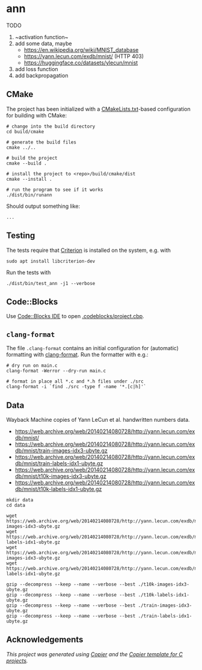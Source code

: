# ann

TODO

1. ~activation function~
1. add some data, maybe
    - https://en.wikipedia.org/wiki/MNIST_database
    - https://yann.lecun.com/exdb/mnist/ (HTTP 403)
    - https://huggingface.co/datasets/ylecun/mnist
1. add loss function
1. add backpropagation


## CMake

The project has been initialized with a [CMakeLists.txt](CMakeLists.txt)-based
configuration for building with CMake:

```shell
# change into the build directory
cd build/cmake

# generate the build files
cmake ../..

# build the project
cmake --build .

# install the project to <repo>/build/cmake/dist
cmake --install .

# run the program to see if it works
./dist/bin/runann
```

Should output something like:

```text
...
```

## Testing

The tests require that [Criterion](https://github.com/Snaipe/Criterion) is installed on the system, e.g. with

```shell
sudo apt install libcriterion-dev
```

Run the tests with

```shell
./dist/bin/test_ann -j1 --verbose
```
## Code::Blocks

Use [Code::Blocks IDE](https://www.codeblocks.org/) to open [.codeblocks/project.cbp](.codeblocks/project.cbp). 

## `clang-format`

The file `.clang-format` contains an initial configuration for (automatic) formatting with [clang-format](https://clang.llvm.org/docs/ClangFormat.html). Run the formatter with e.g.:

```shell
# dry run on main.c
clang-format -Werror --dry-run main.c

# format in place all *.c and *.h files under ./src
clang-format -i `find ./src -type f -name '*.[c|h]'`
```

## Data

Wayback Machine copies of Yann LeCun et al. handwritten numbers data.

- https://web.archive.org/web/20140214080728/http://yann.lecun.com/exdb/mnist/
- https://web.archive.org/web/20140214080728/http://yann.lecun.com/exdb/mnist/train-images-idx3-ubyte.gz
- https://web.archive.org/web/20140214080728/http://yann.lecun.com/exdb/mnist/train-labels-idx1-ubyte.gz
- https://web.archive.org/web/20140214080728/http://yann.lecun.com/exdb/mnist/t10k-images-idx3-ubyte.gz
- https://web.archive.org/web/20140214080728/http://yann.lecun.com/exdb/mnist/t10k-labels-idx1-ubyte.gz

```console
mkdir data
cd data

wget https://web.archive.org/web/20140214080728/http://yann.lecun.com/exdb/mnist/t10k-images-idx3-ubyte.gz
wget https://web.archive.org/web/20140214080728/http://yann.lecun.com/exdb/mnist/t10k-labels-idx1-ubyte.gz
wget https://web.archive.org/web/20140214080728/http://yann.lecun.com/exdb/mnist/train-images-idx3-ubyte.gz
wget https://web.archive.org/web/20140214080728/http://yann.lecun.com/exdb/mnist/train-labels-idx1-ubyte.gz

gzip --decompress --keep --name --verbose --best ./t10k-images-idx3-ubyte.gz
gzip --decompress --keep --name --verbose --best ./t10k-labels-idx1-ubyte.gz
gzip --decompress --keep --name --verbose --best ./train-images-idx3-ubyte.gz
gzip --decompress --keep --name --verbose --best ./train-labels-idx1-ubyte.gz
```

## Acknowledgements

_This project was generated using [Copier](https://pypi.org/project/copier)
and the [Copier template for C projects](https://github.com/jspaaks/copier-template-for-c-projects)._

